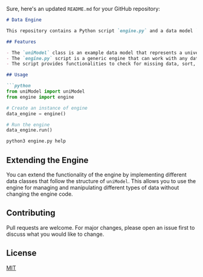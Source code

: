 Sure, here's an updated `README.md` for your GitHub repository:

```markdown
# Data Engine

This repository contains a Python script `engine.py` and a data model `uniModel`. The engine is designed to manage and manipulate data related to any data model that follows the structure of `uniModel`.

## Features

- The `uniModel` class is an example data model that represents a university with various attributes such as `name`, `type`, `city`, `rank`, and others. It's used to rank universities based on different parameters.
- The `engine.py` script is a generic engine that can work with any data model similar to `uniModel`. It includes methods for handling JSON data, user input, and performing various operations on the data.
- The script provides functionalities to check for missing data, sort, search, modify, delete data and more.

## Usage

```python
from uniModel import uniModel
from engine import engine

# Create an instance of engine
data_engine = engine()

# Run the engine
data_engine.run()
```

```bash
python3 engine.py help
```

## Extending the Engine

You can extend the functionality of the engine by implementing different data classes that follow the structure of `uniModel`. This allows you to use the engine for managing and manipulating different types of data without changing the engine code.

## Contributing

Pull requests are welcome. For major changes, please open an issue first to discuss what you would like to change.

## License

[MIT](https://github.com/abdulmeLINK/DataEngine/blob/main/LICENSE)
```
